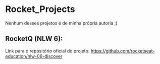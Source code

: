 # Rocket_Projects
Nenhum desses projetos é de minha própria autoria ;)

## RocketQ (NLW 6):
Link para o repositório oficial do projeto: https://github.com/rocketseat-education/nlw-06-discover